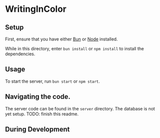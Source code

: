 # WritingInColor

## Setup
First, ensure that you have either [Bun](https://bun.run/) or [Node](https://nodejs.org/) installed. 

While in this directory, enter `bun install` or `npm install` to install the dependencies.


## Usage
To start the server, run `bun start` or `npm start`.

## Navigating the code.
The server code can be found in the `server` directory. The database is not yet setup. 
TODO: finish this readme.

## During Development

